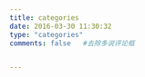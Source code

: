 ```yaml
---
title: categories
date: 2016-03-30 11:30:32
type: "categories"
comments: false   #去除多说评论框


---
```

